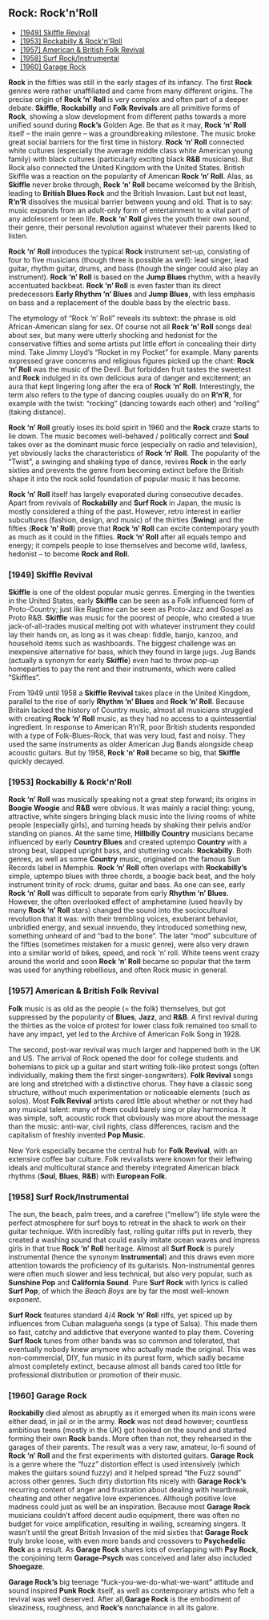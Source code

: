 ## Rock: Rock'n'Roll
- [[1949] Skiffle Revival](#1949-Skiffle-Revival)
- [[1953] Rockabilly & Rock'n'Roll](#1953-Rockabilly--RocknRoll)
- [[1957] American & British Folk Revival](#1957-American--British-Folk-Revival)
- [[1958] Surf Rock/Instrumental](#1958-Surf-RockInstrumental)
- [[1960] Garage Rock](#1960-Garage-Rock)

**Rock** in the fifties was still in the early stages of its infancy. The first **Rock** genres were rather unaffiliated and came from many different origins. The precise origin of **Rock ‘n’ Roll** is very complex and often part of a deeper debate. **Skiffle**, **Rockabilly** and **Folk Revivals** are all primitive forms of **Rock**, showing a slow development from different paths towards a more unified sound during **Rock’s** Golden Age. Be that as it may, **Rock ‘n’ Roll** itself – the main genre – was a groundbreaking milestone. The music broke great social barriers for the first time in history. **Rock ‘n’ Roll** connected white cultures (especially the average middle class white American young family) with black cultures (particularly exciting black **R&B** musicians). But Rock also connected the United Kingdom with the United States. British Skiffle was a reaction on the popularity of American **Rock ‘n’ Roll**. Alas, as **Skiffle** never broke through, **Rock ‘n’ Roll** became welcomed by the British, leading to **British Blues Rock** and the British Invasion. Last but not least, **R‘n’R** dissolves the musical barrier between young and old. That is to say: music expands from an adult-only form of entertainment to a vital part of any adolescent or teen life. **Rock ‘n’ Roll** gives the youth their own sound, their genre, their personal revolution against whatever their parents liked to listen.

**Rock ‘n’ Roll** introduces the typical **Rock** instrument set-up, consisting of four to five musicians (though three is possible as well): lead singer, lead guitar, rhythm guitar, drums, and bass (though the singer could also play an instrument). **Rock ‘n’ Roll** is based on the **Jump Blues** rhythm, with a heavily accentuated backbeat. **Rock ‘n’ Roll** is even faster than its direct predecessors **Early Rhythm ‘n’ Blues** and **Jump Blues**, with less emphasis on bass and a replacement of the double bass by the electric bass.

The etymology of “Rock ‘n’ Roll” reveals its subtext: the phrase is old African-American slang for sex. Of course not all **Rock ‘n’ Roll** songs deal about sex, but many were utterly shocking and hedonist for the conservative fifties and some artists put little effort in concealing their dirty mind. Take Jimmy Lloyd’s “Rocket in my Pocket” for example. Many parents expressed grave concerns and religious figures picked up the chant: **Rock ‘n’ Roll** was the music of the Devil. But forbidden fruit tastes the sweetest and **Rock** indulged in its own delicious aura of danger and excitement; an aura that kept lingering long after the era of **Rock ‘n’ Roll**. Interestingly, the term also refers to the type of dancing couples usually do on **R’n’R**, for example with the twist: “rocking” (dancing towards each other) and “rolling” (taking distance).

**Rock ‘n’ Roll** greatly loses its bold spirit in 1960 and the **Rock** craze starts to lie down. The music becomes well-behaved / politically correct and **Soul** takes over as the dominant music force (especially on radio and television), yet obviously lacks the characteristics of **Rock ‘n’ Roll**. The popularity of the “Twist”, a swinging and shaking type of dance, revives **Rock** in the early sixties and prevents the genre from becoming extinct before the British shape it into the rock solid foundation of popular music it has become.

**Rock ‘n’ Roll** itself has largely evaporated during consecutive decades. Apart from revivals of **Rockabilly** and **Surf Rock** in Japan, the music is mostly considered a thing of the past. However, retro interest in earlier subcultures (fashion, design, and music) of the thirties (**Swing**) and the fifties (**Rock ‘n’ Roll**) prove that **Rock ‘n’ Roll** can excite contemporary youth as much as it could in the fifties. **Rock ‘n’ Roll** after all equals tempo and energy; it compels people to lose themselves and become wild, lawless, hedonist – to become **Rock and Roll**.

### [1949] Skiffle Revival
**Skiffle** is one of the oldest popular music genres. Emerging in the twenties in the United States, early **Skiffle** can be seen as a Folk influenced form of Proto-Country; just like Ragtime can be seen as Proto-Jazz and Gospel as Proto R&B. **Skiffle** was music for the poorest of people, who created a true jack-of-all-trades musical melting pot with whatever instrument they could lay their hands on, as long as it was cheap: fiddle, banjo, kanzoo, and household items such as washboards. The biggest challenge was an inexpensive alternative for bass, which they found in large jugs. Jug Bands (actually a synonym for early **Skiffle**) even had to throw pop-up homeparties to pay the rent and their instruments, which were called “Skiffles”.

From 1949 until 1958 a **Skiffle Revival** takes place in the United Kingdom, parallel to the rise of early **Rhythm ‘n’ Blues** and **Rock ‘n’ Roll**. Because Britain lacked the history of Country music, almost all musicians struggled with creating **Rock ‘n’ Roll** music, as they had no access to a quintessential ingredient. In response to American R’n’R, poor British students responded with a type of Folk-Blues-Rock, that was very loud, fast and noisy. They used the same instruments as older American Jug Bands alongside cheap acoustic guitars. But by 1958, **Rock ‘n’ Roll** became so big, that **Skiffle** quickly decayed.

### [1953] Rockabilly & Rock'n'Roll
**Rock ‘n’ Roll** was musically speaking not a great step forward; its origins in **Boogie Woogie** and **R&B** were obvious. It was mainly a racial thing: young, attractive, white singers bringing black music into the living rooms of white people (especially girls), and turning heads by shaking their pelvis and/or standing on pianos. At the same time, **Hillbilly Country** musicians became influenced by early **Country Blues** and created uptempo **Country** with a strong beat, slapped upright bass, and stuttering vocals: **Rockabilly**. Both genres, as well as some **Country** music, originated on the famous Sun Records label in Memphis. **Rock ‘n’ Roll** often overlaps with **Rockabilly’s** simple, uptempo blues with three chords, a boogie back beat, and the holy instrument trinity of rock: drums, guitar and bass. As one can see, early **Rock ‘n’ Roll** was difficult to separate from early **Rhythm ‘n’ Blues**. However, the often overlooked effect of amphetamine (used heavily by many **Rock ‘n’ Roll** stars) changed the sound into the sociocultural revolution that it was: with their trembling voices, exuberant behavior, unbridled energy, and sexual innuendo, they introduced something new, something unheard of and “bad to the bone”. The later “mod” subculture of the fifties (sometimes mistaken for a music genre), were also very drawn into a similar world of bikes, speed, and rock ‘n’ roll. White teens went crazy around the world and soon **Rock ‘n’ Roll** became so popular that the term was used for anything rebellious, and often Rock music in general.

### [1957] American & British Folk Revival
**Folk** music is as old as the people (= the folk) themselves, but got suppressed by the popularity of **Blues**, **Jazz**, and **R&B**. A first revival during the thirties as the voice of protest for lower class folk remained too small to have any impact, yet led to the Archive of American Folk Song in 1928.

The second, post-war revival was much larger and happened both in the UK and US. The arrival of Rock opened the door for college students and bohemians to pick up a guitar and start writing folk-like protest songs (often individually, making them the first singer-songwriters). **Folk Revival** songs are long and stretched with a distinctive chorus. They have a classic song structure, without much experimentation or noticeable elements (such as solos). Most **Folk Revival** artists cared little about whether or not they had any musical talent: many of them could barely sing or play harmonica. It was simple, soft, acoustic rock that obviously was more about the message than the music: anti-war, civil rights, class differences, racism and the capitalism of freshly invented **Pop Music**.

New York especially became the central hub for **Folk Revival**, with an extensive coffee bar culture. Folk revivalists were known for their leftwing ideals and multicultural stance and thereby integrated American black rhythms (**Soul**, **Blues**, **R&B**) with **European Folk**.

### [1958] Surf Rock/Instrumental
The sun, the beach, palm trees, and a carefree (“mellow”) life style were the perfect atmosphere for surf boys to retreat in the shack to work on their guitar technique. With incredibly fast, rolling guitar riffs put in reverb, they created a washing sound that could easily imitate ocean waves and impress girls in that true **Rock ‘n’ Roll** heritage. Almost all **Surf Rock** is purely instrumental (hence the synonym **Instrumental**) and this draws even more attention towards the proficiency of its guitarists. Non-instrumental genres were often much slower and less technical, but also very popular, such as **Sunshine Pop** and **California Sound**. Pure **Surf Rock** with lyrics is called **Surf Pop**, of which the *Beach Boys* are by far the most well-known exponent.

**Surf Rock** features standard 4/4 **Rock ‘n’ Rol**l riffs, yet spiced up by influences from Cuban malagueña songs (a type of Salsa). This made them so fast, catchy and addictive that everyone wanted to play them. Covering **Surf Rock** tunes from other bands was so common and tolerated, that eventually nobody knew anymore who actually made the original. This was non-commercial, DIY, fun music in its purest form, which sadly became almost completely extinct, because almost all bands cared too little for professional distribution or promotion of their music.

### [1960] Garage Rock
**Rockabilly** died almost as abruptly as it emerged when its main icons were either dead, in jail or in the army. **Rock** was not dead however; countless ambitious teens (mostly in the UK) got hooked on the sound and started forming their own **Rock** bands. More often than not, they rehearsed in the garages of their parents. The result was a very raw, amateur, lo-fi sound of **Rock ‘n’ Roll** and the first experiments with distorted guitars. **Garage Rock** is a genre where the “fuzz” distortion effect is used intensively (which makes the guitars sound fuzzy) and it helped spread “the Fuzz sound” across other genres. Such dirty distortion fits nicely with **Garage Rock’s** recurring content of anger and frustration about dealing with heartbreak, cheating and other negative love experiences. Although positive love madness could just as well be an inspiration. Because most **Garage Rock** musicians couldn’t afford decent audio equipment, there was often no budget for voice amplification, resulting in wailing, screaming singers. It wasn’t until the great British Invasion of the mid sixties that **Garage Rock** truly broke loose, with even more bands and crossovers to **Psychedelic Rock** as a result. As **Garage Rock** shares lots of overlapping with **Psy Rock**, the conjoining term **Garage-Psych** was conceived and later also included **Shoegaze**.

**Garage Rock’s** big teenage “fuck-you-we-do-what-we-want” attitude and sound inspired **Punk Rock** itself, as well as contemporary artists who felt a revival was well deserved. After all,**Garage Rock** is the embodiment of sleaziness, roughness, and **Rock’s** nonchalance in all its galore.

